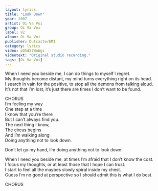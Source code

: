 ```yaml
---
layout: lyrics
title: "Look Down"
year: 2007
artist: Oi Va Voi
group: Oi Va Voi
label: V2
album: Oi Va Voi
publisher: Outcaste/EMI
category: lyrics
video: pO5dS7WoWgs
videotext: "Original studio recording."
tags: [Oi Va Voi]
---
```

When I need you beside me, I can do things to myself I regret.  
My thoughts become distant, my mind turns everything right on its head.  
I search in vain for the positive, to stop all the demons from talking aloud.  
It’s not that I’m lost, it’s just there are times I don’t want to be found.  

CHORUS  
I’m feeling my way  
One step at a time  
I know that you’re there  
But I can’t always find you.  
The next thing I know,  
The circus begins  
And I’m walking along  
Doing anything not to look down.  
  
Don’t let go my hand, 
I’m doing anything not to look down.  
  
When I need you beside me, at times I’m afraid that I don’t know the cost.  
I focus my thoughts, or at least those that I hope I can trust.  
I start to feel all the maybes slowly spiral inside my chest.  
Guess I’m no good at perspective so I should admit this is what I do best.  
  
CHORUS
